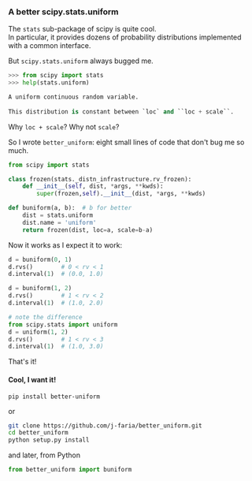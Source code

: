 ### A better scipy.stats.uniform

The `stats` sub-package of scipy is quite cool.  
In particular, it provides dozens of probability distributions implemented with a common interface.

But `scipy.stats.uniform` always bugged me.


```python
>>> from scipy import stats
>>> help(stats.uniform)

A uniform continuous random variable.
  
This distribution is constant between `loc` and ``loc + scale``.
```

Why `loc + scale`? Why not `scale`?  

So I wrote `better_uniform`: eight small lines of code that don't bug me so much.


```python
from scipy import stats 

class frozen(stats._distn_infrastructure.rv_frozen):
    def __init__(self, dist, *args, **kwds):
        super(frozen,self).__init__(dist, *args, **kwds)

def buniform(a, b):  # b for better
    dist = stats.uniform
    dist.name = 'uniform'
    return frozen(dist, loc=a, scale=b-a)
```


Now it works as I expect it to work:

```python
d = buniform(0, 1)
d.rvs()        # 0 < rv < 1
d.interval(1)  # (0.0, 1.0)

d = buniform(1, 2)
d.rvs()        # 1 < rv < 2
d.interval(1)  # (1.0, 2.0)

# note the difference
from scipy.stats import uniform
d = uniform(1, 2)
d.rvs()        # 1 < rv < 3
d.interval(1)  # (1.0, 3.0)
```



That's it!


#### Cool, I want it!

```
pip install better-uniform
```

or 

```bash
git clone https://github.com/j-faria/better_uniform.git
cd better_uniform
python setup.py install
```

and later, from Python

```python
from better_uniform import buniform
```

